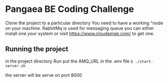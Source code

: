 # Pangaea BE Coding Challenge

Clone the project to a particular directory You need to have a working ^node on your machine.
RabbitMq is used for messaging queue you can either install one your system or
 visit https://www.cloudamqp.com/ to get one.
 
 ## Running the project
 in the project directory Run
 put the AMQ_URL in the .env file
 `$ ./start-server.sh`
 
 the server will be serve on port 8000
 
 
